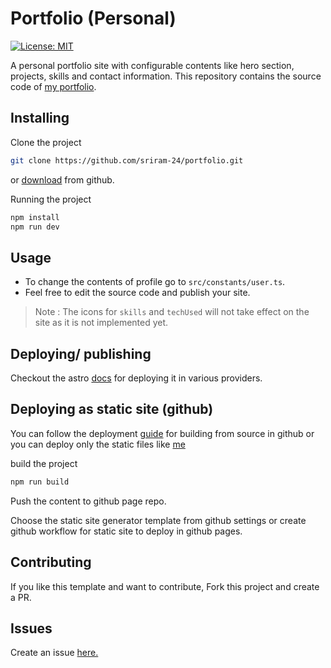 # Portfolio (Personal)

[![License: MIT](https://img.shields.io/badge/License-MIT-yellow.svg)](https://opensource.org/licenses/MIT) 

A personal portfolio site with configurable contents like hero section, projects, skills and contact information. This repository contains the source code of [my portfolio](https://sriram-24.github.io/).

## Installing

Clone the project 

```bash
git clone https://github.com/sriram-24/portfolio.git
```

or [download](https://github.com/sriram-24/portfolio/archive/refs/heads/main.zip) from github.

Running the project

```bash
npm install
npm run dev
```

## Usage

- To change the contents of profile go to `src/constants/user.ts`.
- Feel free to edit the source code and publish your site.

> Note : The icons for `skills` and `techUsed` will not take effect on the site as it is not implemented yet.

## Deploying/ publishing

Checkout the astro [docs](https://docs.astro.build/en/guides/deploy/) for deploying it in various providers.

## Deploying as static site (github)

You can follow the deployment [guide](https://docs.astro.build/en/guides/deploy/github/) for building from source in github or you can deploy only the static files like [me](https://github.com/sriram-24/sriram-24.github.io)

build the project 

```bash
npm run build
```
Push the content to github page repo. 

Choose the static site generator template from github settings or create github workflow for static site to deploy in github pages.

## Contributing

If you like this template and want to contribute, Fork this project and create a PR.

## Issues 

Create an issue [here.](https://github.com/sriram-24/portfolio/issues/new)

